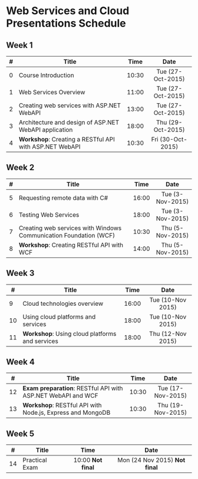 #   Web Services and Cloud Presentations Schedule


##   Week 1

| #   | Title                                                    | Time  | Date              |
| --- | ---------------------------------------------------------| ----- | :---------------: |
| 0   | Course Introduction                                      | 10:30 | Tue (27-Oct-2015) | 
| 1   | Web Services Overview                                    | 11:00 | Tue (27-Oct-2015) |
| 2   | Creating web services with ASP.NET WebAPI                | 13:00 | Tue (27-Oct-2015) | 
| 3   | Architecture and design of ASP.NET WebAPI application    | 18:00 | Thu (29-Oct-2015) |
| 4   | **Workshop**: Creating a RESTful API with ASP.NET WebAPI | 10:30 | Fri (30-Oct-2015) |

##   Week 2

| #   | Title                                                             | Time  | Date             |
| --- | ------------------------------------------------------------------| ----- | :--------------: |
| 5   | Requesting remote data with C#                                    | 16:00 | Tue (3-Nov-2015) |
| 6   | Testing Web Services                                              | 18:00 | Tue (3-Nov-2015) |
| 7   | Creating web services with Windows Communication Foundation (WCF) | 10:30 | Thu (5-Nov-2015) |
| 8   | **Workshop**: Creating RESTful API with WCF                       | 14:00 | Thu (5-Nov-2015) |

##   Week 3

| #   | Title                                             | Time  | Date              |
| --- | --------------------------------------------------| ----- | :---------------: |
| 9   | Cloud technologies overview                       | 16:00 | Tue (10-Nov 2015) | 
| 10  | Using cloud platforms and services                | 18:00 | Tue (10-Nov 2015) |
| 11  | **Workshop**: Using cloud platforms  and services | 18:00 | Thu (12-Nov 2015) |

##   Week 4

| #   | Title                                                         | Time  | Date              |
| --- | ------------------------------------------------------------- | :---: | :---------------: |
| 12  | **Exam preparation**: RESTful API with ASP.NET WebAPI and WCF | 10:30 | Tue (17-Nov-2015) |
| 13  | **Workshop**: RESTful API with Node.js, Express and MongoDB   | 10:30 | Thu (19-Nov-2015) |

##   Week 5

| #   | Title                                                         | Time  | Date              |
| --- | ------------------------------------------------------------- | :---: | :---------------: |
| 14  | Practical Exam | 10:00 **Not final** | Mon (24 Nov 2015) **Not final** |
